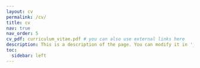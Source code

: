 ```yaml
---
layout: cv
permalink: /cv/
title: cv
nav: true
nav_order: 5
cv_pdf: curriculum_vitae.pdf # you can also use external links here
description: This is a description of the page. You can modify it in '_pages/cv.md'. You can also change or remove the top pdf download button.
toc:
  sidebar: left
---
```

